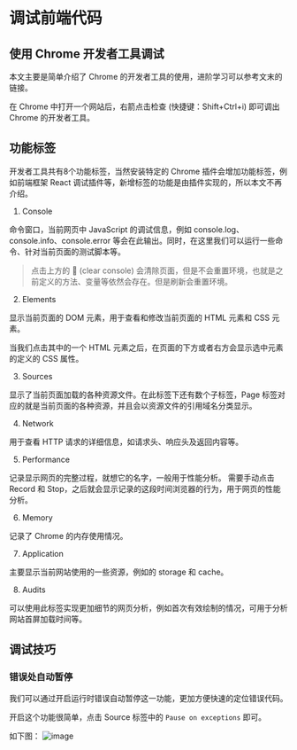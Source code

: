 # 调试前端代码

## 使用 Chrome 开发者工具调试

本文主要是简单介绍了 Chrome 的开发者工具的使用，进阶学习可以参考文末的链接。

在 Chrome 中打开一个网站后，右箭点击检查 (快捷键：Shift+Ctrl+i) 即可调出 Chrome 的开发者工具。

## 功能标签

开发者工具共有8个功能标签，当然安装特定的 Chrome 插件会增加功能标签，例如前端框架 React 调试插件等，新增标签的功能是由插件实现的，所以本文不再介绍。

1. Console

命令窗口，当前网页中 JavaScript 的调试信息，例如 console.log、console.info、console.error 等会在此输出。同时，在这里我们可以运行一些命令、针对当前页面的测试脚本等。

> 点击上方的 🚫 (clear console) 会清除页面，但是不会重置环境，也就是之前定义的方法、变量等依然会存在。但是刷新会重置环境。

2. Elements

显示当前页面的 DOM 元素，用于查看和修改当前页面的 HTML 元素和 CSS 元素。

当我们点击其中的一个 HTML 元素之后，在页面的下方或者右方会显示选中元素的定义的 CSS  属性。

3. Sources

显示了当前页面加载的各种资源文件。在此标签下还有数个子标签，Page 标签对应的就是当前页面的各种资源，并且会以资源文件的引用域名分类显示。

4. Network

用于查看 HTTP 请求的详细信息，如请求头、响应头及返回内容等。

5. Performance

记录显示网页的完整过程，就想它的名字，一般用于性能分析。
需要手动点击 Record 和 Stop，之后就会显示记录的这段时间浏览器的行为，用于网页的性能分析。

6. Memory

记录了 Chrome 的内存使用情况。

7. Application

主要显示当前网站使用的一些资源，例如的 storage 和 cache。

8. Audits

可以使用此标签实现更加细节的网页分析，例如首次有效绘制的情况，可用于分析网站首屏加载时间等。

## 调试技巧

### 错误处自动暂停

我们可以通过开启运行时错误自动暂停这一功能，更加方便快速的定位错误代码。

开启这个功能很简单，点击 Source 标签中的 `Pause on exceptions` 即可。

如下图：
![image](http://upload-images.jianshu.io/upload_images/5808023-dea0188b315944ab.png?imageMogr2/auto-orient/strip%7CimageView2/2/w/1240)